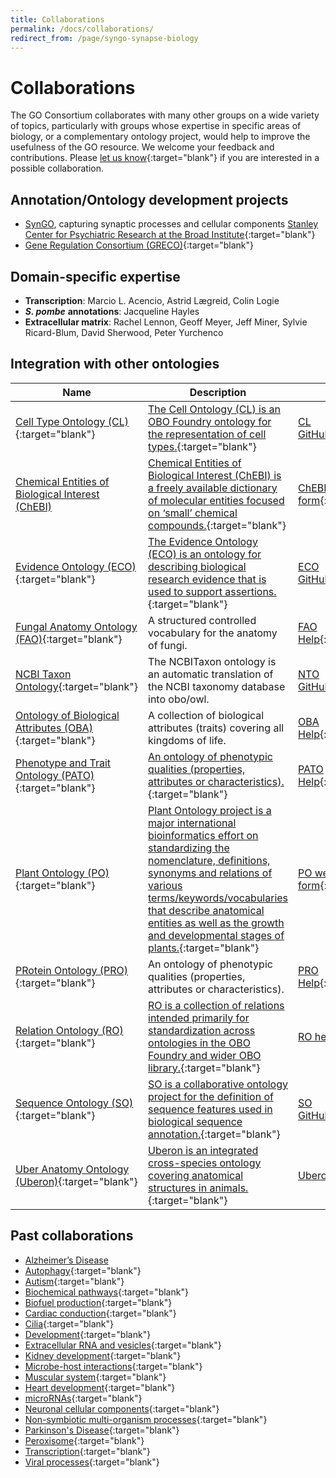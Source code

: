 ```yaml
---
title: Collaborations
permalink: /docs/collaborations/
redirect_from: /page/syngo-synapse-biology
---
```


# Collaborations
The GO Consortium collaborates with many other groups on a wide variety of topics, particularly with groups whose expertise in specific areas of biology, or a complementary ontology project, would help to improve the usefulness of the GO resource. We welcome your feedback and contributions. Please [let us know](http://help.geneontology.org/){:target="blank"} if you are interested in a possible collaboration.

## Annotation/Ontology development projects
+ [SynGO](https://www.syngoportal.org/), capturing synaptic processes and cellular components [Stanley Center for Psychiatric Research at the Broad Institute](https://www.broadinstitute.org/stanley){:target="blank"}
+ [Gene Regulation Consortium (GRECO)](http://thegreco.org/){:target="blank"}

## Domain-specific expertise
- __Transcription__: Marcio L. Acencio, Astrid Lægreid, Colin	Logie
- *__S. pombe__* __annotations__: Jacqueline	Hayles
- __Extracellular matrix__: Rachel Lennon, Geoff Meyer, Jeff Miner, Sylvie Ricard-Blum, David Sherwood, Peter Yurchenco

## Integration with other ontologies

|__Name__ |	__Description__ |	__Contact__|
|-----|-------------|--------|
|[Cell Type Ontology (CL)](http://cellontology.org/){:target="blank"} |	[The Cell Ontology (CL) is an OBO Foundry ontology for the representation of cell types.](https://www.ncbi.nlm.nih.gov/pubmed/27377652){:target="blank"} |	[CL GitHub](https://github.com/obophenotype/cell-ontology/issues/new){:target="blank"}|
|[Chemical Entities of Biological Interest (ChEBI)](http://www.ebi.ac.uk/chebi/) |	[Chemical Entities of Biological Interest (ChEBI) is a freely available dictionary of molecular entities focused on ‘small’ chemical compounds.](https://www.ncbi.nlm.nih.gov/pubmed/23895341){:target="blank"} |	[ChEBI web submission form](http://www.ebi.ac.uk/chebi/emailChebiForward.do){:target="blank"}|
|[Evidence Ontology (ECO)](http://www.evidenceontology.org/){:target="blank"}| [The Evidence Ontology (ECO) is an ontology for describing biological research evidence that is used to support assertions.](https://www.ncbi.nlm.nih.gov/pubmed/30407590){:target="blank"}   |[ECO GitHub](https://github.com/evidenceontology/evidenceontology/issues/new){:target="blank"}|
|[Fungal Anatomy Ontology (FAO)](http://www.obofoundry.org/ontology/fao.html){:target="blank"}| A structured controlled vocabulary for the anatomy of fungi. 	 |[FAO Help](mailto:mah79@cam.ac.uk){:target="blank"}|
|[NCBI Taxon Ontology](http://www.obofoundry.org/ontology/ncbitaxon.html){:target="blank"}| The NCBITaxon ontology is an automatic translation of the NCBI taxonomy database into obo/owl.	 |[NTO GitHub](https://github.com/obophenotype/ncbitaxon/issues){:target="blank"}|
|[Ontology of Biological Attributes (OBA)](http://www.obofoundry.org/ontology/oba.html){:target="blank"}| A collection of biological attributes (traits) covering all kingdoms of life.	 |[OBA Help](mailto:cjmungall@lbl.gov){:target="blank"}|
|[Phenotype and Trait Ontology (PATO)](http://www.obofoundry.org/ontology/pato.html){:target="blank"}| [An ontology of phenotypic qualities (properties, attributes or characteristics).](https://www.ncbi.nlm.nih.gov/pmc/articles/PMC6169674/s){:target="blank"}	 |[PATO Help](mailto:g.gkoutos@gmail.com){:target="blank"}|
|[Plant Ontology (PO)](http://planteome.org/){:target="blank"}| 	[Plant Ontology project is a major international bioinformatics effort on standardizing the nomenclature, definitions, synonyms and relations of various terms/keywords/vocabularies that describe anatomical entities as well as the growth and developmental stages of plants.](https://www.ncbi.nlm.nih.gov/pmc/articles/PMC6558174){:target="blank"} |	[PO web submission form](http://planteome.org/contact){:target="blank"}|
|[PRotein Ontology (PRO)](http://www.obofoundry.org/ontology/pr.html){:target="blank"}| An ontology of phenotypic qualities (properties, attributes or characteristics).	 |[PRO Help](http://purl.obolibrary.org/obo/pr/tracker){:target="blank"}|
|[Relation Ontology (RO)](http://www.obofoundry.org/ontology/ro.html){:target="blank"} |	[RO is a collection of relations intended primarily for standardization across ontologies in the OBO Foundry and wider OBO library.](https://www.ncbi.nlm.nih.gov/pmc/articles/PMC1175958/){:target="blank"} 	| [RO help](mailto:cjmungall@lbl.gov)|
|[Sequence Ontology (SO)](http://www.sequenceontology.org){:target="blank"}| [SO is a collaborative ontology project for the definition of sequence features used in biological sequence annotation.](https://www.ncbi.nlm.nih.gov/pubmed/15892872){:target="blank"}	 |[SO GitHub](https://github.com/The-Sequence-Ontology/SO-Ontologies/issues){:target="blank"}|
|[Uber Anatomy Ontology (Uberon)](http://uberon.github.io/){:target="blank"} |	[Uberon is an integrated cross-species ontology covering anatomical structures in animals.](https://www.ncbi.nlm.nih.gov/pubmed/25009735){:target="blank"} 	| [Uberon help](mailto:cjmungall@lbl.gov)|


## Past collaborations
+ [Alzheimer’s Disease](https://www.ncbi.nlm.nih.gov/pubmed/30501127)
+ [Autophagy](https://www.ncbi.nlm.nih.gov/pubmed/29455577){:target="blank"}
+ [Autism](https://www.ncbi.nlm.nih.gov/pubmed/26047810){:target="blank"}
+ [Biochemical pathways](https://www.ncbi.nlm.nih.gov/pubmed/27589964){:target="blank"}
+ [Biofuel production](https://www.ncbi.nlm.nih.gov/pubmed/25346727){:target="blank"}
+ [Cardiac conduction](https://www.ncbi.nlm.nih.gov/pubmed/29440116){:target="blank"}
+ [Cilia](https://www.ncbi.nlm.nih.gov/pubmed/29177046){:target="blank"}
+ [Development](https://www.ncbi.nlm.nih.gov/pubmed/24507166){:target="blank"}
+ [Extracellular RNA and vesicles](https://www.ncbi.nlm.nih.gov/pubmed/27076901){:target="blank"}
+ [Kidney development](https://www.ncbi.nlm.nih.gov/pubmed/24941002){:target="blank"}
+ [Microbe-host interactions](https://www.ncbi.nlm.nih.gov/pubmed/21119014){:target="blank"}
+ [Muscular system](https://www.ncbi.nlm.nih.gov/pubmed/19178689){:target="blank"}
+ [Heart development](https://www.ncbi.nlm.nih.gov/pubmed/21419760,24627794,19046747){:target="blank"}
+ [microRNAs](https://www.ncbi.nlm.nih.gov/pubmed/29871895,26917558){:target="blank"}
+ [Neuronal cellular components](https://jbiomedsem.biomedcentral.com/articles/10.1186/2041-1480-4-20){:target="blank"}
+ [Non-symbiotic multi-organism processes](https://bmcmicrobiol.biomedcentral.com/articles/10.1186/s12866-015-0481-x){:target="blank"}
+ [Parkinson's Disease](https://www.ncbi.nlm.nih.gov/pubmed/26825309){:target="blank"}
+ [Peroxisome](https://www.ncbi.nlm.nih.gov/pubmed/23327938){:target="blank"}
+ [Transcription](https://www.ncbi.nlm.nih.gov/pubmed/23981286){:target="blank"}
+ [Viral processes](https://www.ncbi.nlm.nih.gov/pubmed/28207819,25233094){:target="blank"}
